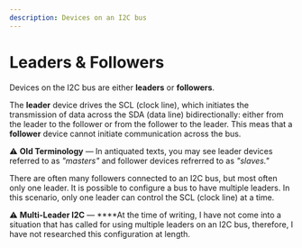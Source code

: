```yaml
---
description: Devices on an I2C bus
---
```


# Leaders & Followers

Devices on the I2C bus are either **leaders** or **followers**. 

The **leader** device drives the SCL \(clock line\), which initiates the transmission of data across the SDA \(data line\) bidirectionally: either from the leader to the follower or from the follower to the leader. This meas that a **follower** device cannot initiate communication across the bus.

⚠️ **Old Terminology** — In antiquated texts, you may see leader devices referred to as _"masters"_ and follower devices refrerred to as _"slaves."_

There are often many followers connected to an I2C bus, but most often only one leader. It is possible to configure a bus to have multiple leaders. In this scenario, only one leader can control the SCL \(clock line\) at a time. 

⚠️ **Multi-Leader I2C** — ****At the time of writing, I have not come into a situation that has called for using multiple leaders on an I2C bus, therefore, I have not researched this configuration at length.



